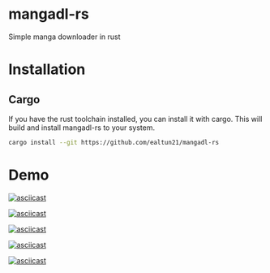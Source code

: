 # mangadl-rs
Simple manga downloader in rust

# Installation

## Cargo

If you have the rust toolchain installed, you can install it with cargo.
This will build and install mangadl-rs to your system.

```bash
cargo install --git https://github.com/ealtun21/mangadl-rs
```

# Demo
[![asciicast](https://asciinema.org/a/yTIa2nRQaSwAnmcgtPDIzxuVN.svg)](https://asciinema.org/a/yTIa2nRQaSwAnmcgtPDIzxuVN)

[![asciicast](https://asciinema.org/a/v0ckrb5fTHGHQJ3eUqMQ4FduB.svg)](https://asciinema.org/a/v0ckrb5fTHGHQJ3eUqMQ4FduB)

[![asciicast](https://asciinema.org/a/nua75qCJxlpVUIZbi3cgZmd3e.svg)](https://asciinema.org/a/nua75qCJxlpVUIZbi3cgZmd3e)

[![asciicast](https://asciinema.org/a/a35qGEdqvPTygaRDs81Bk8ruK.svg)](https://asciinema.org/a/a35qGEdqvPTygaRDs81Bk8ruK)

[![asciicast](https://asciinema.org/a/u8zKOvBSTELyLLTaKdmgJLTMo.svg)](https://asciinema.org/a/u8zKOvBSTELyLLTaKdmgJLTMo)
